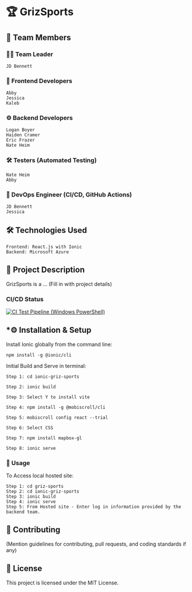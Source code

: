# **🏆 GrizSports**


👥 Team Members
---------------------------------------------------------------------------------------------------
### **👨‍💻 Team Leader**

    JD Bennett

### **🎨 Frontend Developers**

    Abby
    Jessica
    Kaleb

### **⚙️ Backend Developers**

    Logan Boyer
    Haiden Cramer
    Eric Frazer
    Nate Heim

### **🛠 Testers (Automated Testing)**

    Nate Heim
    Abby

### **🚀 DevOps Engineer (CI/CD, GitHub Actions)**

    JD Bennett
    Jessica

## **🛠 Technologies Used**

    Frontend: React.js with Ionic
    Backend: Microsoft Azure

## **📌 Project Description**

GrizSports is a ... (Fill in with project details)

### **CI/CD Status**
[![CI Test Pipeline (Windows PowerShell)](https://github.com/jdbennett1/griz-sports/actions/workflows/main.yml/badge.svg)](https://github.com/jdbennett1/griz-sports/actions/workflows/main.yml)

## ***⚙️ Installation & Setup**

Install Ionic globally from the command line:

```
npm install -g @ionic/cli
```

Initial Build and Serve in terminal:
```
Step 1: cd ionic-griz-sports

Step 2: ionic build

Step 3: Select Y to install vite

Step 4: npm install -g @mobiscroll/cli

Step 5: mobiscroll config react --trial

Step 6: Select CSS

Step 7: npm install mapbox-gl

Step 8: ionic serve
```

### **🚀 Usage**

To Access local hosted site:
```
Step 1: cd griz-sports
Step 2: cd ionic-griz-sports
Step 3: ionic build
Step 4: ionic serve
Step 5: From Hosted site - Enter log in information provided by the backend team.
```

## **🤝 Contributing**

(Mention guidelines for contributing, pull requests, and coding standards if any)
## **📜 License**

This project is licensed under the MIT License.

